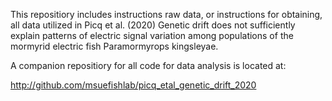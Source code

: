 This repositiory includes instructions raw data, or instructions for obtaining, all data utilized in Picq et al. (2020) Genetic drift does not sufficiently explain patterns of electric signal variation among populations of the mormyrid electric fish Paramormyrops kingsleyae.

A companion repositiory for all code for data analysis is located at:

http://github.com/msuefishlab/picq_etal_genetic_drift_2020
